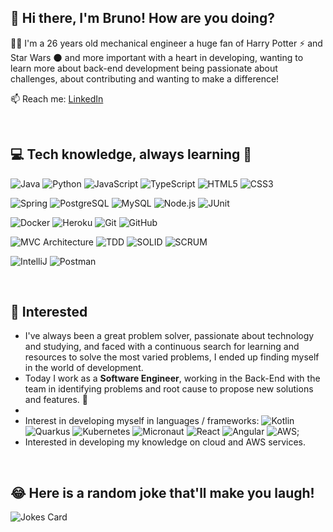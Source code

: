 ## 👾 Hi there, I'm Bruno! How are you doing?


🧑‍💻 I'm a 26 years old mechanical engineer a huge fan of Harry Potter ⚡️ and Star Wars 🌑 and more important with a heart in developing, wanting to learn more about back-end development being passionate about challenges, about contributing and wanting to make a difference!

📫 Reach me: [LinkedIn](https://www.linkedin.com/in/brunoliveiradev/)

<br>


## **💻 Tech knowledge, always learning** 🧠

![Java](https://img.shields.io/badge/-Java-000?&logo=Java&logoColor=007396)
![Python](https://img.shields.io/badge/-Python-000?&logo=Python)
![JavaScript](https://img.shields.io/badge/-JavaScript-000?&logo=JavaScript)
![TypeScript](https://img.shields.io/badge/-TypeScript-000?&logo=TypeScript)
![HTML5](https://img.shields.io/badge/-HTML-000?logo=HTML5)
![CSS3](https://img.shields.io/badge/-CSS-000?logo=CSS3&logoColor=blue)


![Spring](https://img.shields.io/badge/-Spring-000?&logo=Spring)
![PostgreSQL](https://img.shields.io/badge/-PostgreSQL-000?logo=postgresql)
![MySQL](https://img.shields.io/badge/-MySQL-000?logo=MySQL)
![Node.js](https://img.shields.io/badge/-Node.js-000?&logo=node.js)
![JUnit](https://img.shields.io/badge/JUnit-000?logo=cachet&logoColor=%20-%2325A162.svg)

![Docker](https://img.shields.io/badge/-Docker-000?&logo=Docker)
![Heroku](https://img.shields.io/badge/-Heroku-000?logo=heroku&logoColor=purple)
![Git](https://img.shields.io/badge/-GIT-000?&logo=Git)
![GitHub](https://img.shields.io/badge/-GITHUB-000?&logo=Github)


![MVC Architecture](https://img.shields.io/badge/-MVC-000?&logo=MVC)
![TDD](https://img.shields.io/badge/-TDD-000?&logo=TDD)
![SOLID](https://img.shields.io/badge/-SOLID-000?&logo=SOLID)
![SCRUM](https://img.shields.io/badge/-SCRUM-000?&logo=SCRUM)
 
![IntelliJ](https://img.shields.io/badge/-IntelliJ-000?&logo=intellijidea&logoColor=darkwhite)
![Postman](https://img.shields.io/badge/-Postman-000?&logo=Postman)



<br>

## 🚀 Interested

* I've always been a great problem solver, passionate about technology and studying, and faced with a continuous search for learning and resources to solve the most varied problems, I ended up finding myself in the world of development. 
* Today I work as a **Software Engineer**, working in the Back-End with the team in identifying problems and root cause to propose new solutions and features. :blue_heart:
* 
* Interest in developing myself in languages / frameworks: 
![Kotlin](https://img.shields.io/badge/-Kotlin-000?&logo=Kotlin)
![Quarkus](https://img.shields.io/badge/-Quarkus-000?&logo=Quarkus)
![Kubernetes](https://img.shields.io/badge/-Kubernetes-000?&logo=Kubernetes)
![Micronaut](https://img.shields.io/badge/-Micronaut-000?&logo=MICRONAUT)
![React](https://img.shields.io/badge/-React-000?&logo=React)
![Angular](https://img.shields.io/badge/-Angular-000?&logo=Angular&logoColor=red)
![AWS](https://img.shields.io/badge/-AWS-000?&logo=Amazon-AWS&logoColor=F90);
* Interested in developing my knowledge on cloud and AWS services.



<br>

## 😂 Here is a random joke that'll make you laugh!
![Jokes Card](https://readme-jokes.vercel.app/api)


<!---
brunoliveiradev/brunoliveiradev is a ✨ special ✨ repository because its `README.md` (this file) appears on your GitHub profile.
You can click the Preview link to take a look at your changes.
--->
